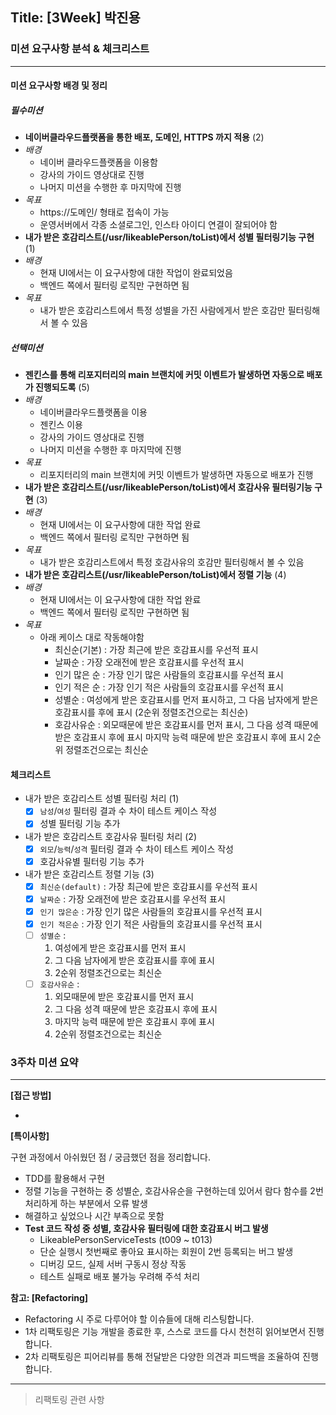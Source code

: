 ## Title: [3Week] 박진용

### 미션 요구사항 분석 & 체크리스트

---

#### 미션 요구사항 배경 및 정리

##### 필수미션
- **네이버클라우드플랫폼을 통한 배포, 도메인, HTTPS 까지 적용** (2)
- *배경*
    - 네이버 클라우드플랫폼을 이용함
    - 강사의 가이드 영상대로 진행
    - 나머지 미션을 수행한 후 마지막에 진행
- *목표*
    - https://도메인/ 형태로 접속이 가능
    - 운영서버에서 각종 소셜로그인, 인스타 아이디 연결이 잘되어야 함
- **내가 받은 호감리스트(/usr/likeablePerson/toList)에서 성별 필터링기능 구현** (1)
- *배경*
    - 현재 UI에서는 이 요구사항에 대한 작업이 완료되었음
    - 백엔드 쪽에서 필터링 로직만 구현하면 됨
- *목표*
    - 내가 받은 호감리스트에서 특정 성별을 가진 사람에게서 받은 호감만 필터링해서 볼 수 있음

##### 선택미션
- **젠킨스를 통해 리포지터리의 main 브랜치에 커밋 이벤트가 발생하면 자동으로 배포가 진행되도록** (5)
- *배경*
    - 네이버클라우드플랫폼을 이용
    - 젠킨스 이용
    - 강사의 가이드 영상대로 진행
    - 나머지 미션을 수행한 후 마지막에 진행
- *목표*
    - 리포지터리의 main 브랜치에 커밋 이벤트가 발생하면 자동으로 배포가 진행
- **내가 받은 호감리스트(/usr/likeablePerson/toList)에서 호감사유 필터링기능 구현** (3)
- *배경*
    - 현재 UI에서는 이 요구사항에 대한 작업 완료
    - 백엔드 쪽에서 필터링 로직만 구현하면 됨
- *목표*
    - 내가 받은 호감리스트에서 특정 호감사유의 호감만 필터링해서 볼 수 있음
- **내가 받은 호감리스트(/usr/likeablePerson/toList)에서 정렬 기능** (4)
- *배경*
    - 현재 UI에서는 이 요구사항에 대한 작업 완료
    - 백엔드 쪽에서 필터링 로직만 구현하면 됨
- *목표*
    - 아래 케이스 대로 작동해야함
        - 최신순(기본) : 가장 최근에 받은 호감표시를 우선적 표시
        - 날짜순 : 가장 오래전에 받은 호감표시를 우선적 표시
        - 인기 많은 순 : 가장 인기 많은 사람들의 호감표시를 우선적 표시
        - 인기 적은 순 : 가장 인기 적은 사람들의 호감표시를 우선적 표시
        - 성별순 : 여성에게 받은 호감표시를 먼저 표시하고, 그 다음 남자에게 받은 호감표시를 후에 표시
          (2순위 정렬조건으로는 최신순)
        - 호감사유순 : 외모때문에 받은 호감표시를 먼저 표시,
          그 다음 성격 때문에 받은 호감표시 후에 표시
          마지막 능력 때문에 받은 호감표시 후에 표시
          2순위 정렬조건으로는 최신순

#### 체크리스트

- 내가 받은 호감리스트 성별 필터링 처리 (1)
  - [x] `남성`/`여성` 필터링 결과 수 차이 테스트 케이스 작성
  - [x] 성별 필터링 기능 추가
- 내가 받은 호감리스트 호감사유 필터링 처리 (2)
  - [x] `외모`/`능력`/`성격` 필터링 결과 수 차이 테스트 케이스 작성
  - [x] 호감사유별 필터링 기능 추가
- 내가 받은 호감리스트 정렬 기능 (3)
  - [x] `최신순(default)` : 가장 최근에 받은 호감표시를 우선적 표시
  - [x] `날짜순` : 가장 오래전에 받은 호감표시를 우선적 표시
  - [x] `인기 많은순` : 가장 인기 많은 사람들의 호감표시를 우선적 표시
  - [x] `인기 적은순` : 가장 인기 적은 사람들의 호감표시를 우선적 표시
  - [ ] `성별순` : 
    1. 여성에게 받은 호감표시를 먼저 표시
    2. 그 다음 남자에게 받은 호감표시를 후에 표시
    3. 2순위 정렬조건으로는 최신순
  - [ ] `호감사유순` : 
    1. 외모때문에 받은 호감표시를 먼저 표시
    2. 그 다음 성격 때문에 받은 호감표시 후에 표시
    3. 마지막 능력 때문에 받은 호감표시 후에 표시
    4. 2순위 정렬조건으로는 최신순

### 3주차 미션 요약

---

**[접근 방법]**

- 

**[특이사항]**

구현 과정에서 아쉬웠던 점 / 궁금했던 점을 정리합니다.

- TDD를 활용해서 구현
- 정렬 기능을 구현하는 중 성별순, 호감사유순을 구현하는데 있어서 람다 함수를 2번처리하게 하는 부분에서 오류 발생
- 해결하고 싶었으나 시간 부족으로 못함
- **Test 코드 작성 중 성별, 호감사유 필터링에 대한 호감표시 버그 발생**
  - LikeablePersonServiceTests (t009 ~ t013)
  - 단순 실행시 첫번째로 좋아요 표시하는 회원이 2번 등록되는 버그 발생
  - 디버깅 모드, 실제 서버 구동시 정상 작동 
  - 테스트 실패로 배포 불가능 우려해 주석 처리
     

**참고: [Refactoring]**

- Refactoring 시 주로 다루어야 할 이슈들에 대해 리스팅합니다.
- 1차 리팩토링은 기능 개발을 종료한 후, 스스로 코드를 다시 천천히 읽어보면서 진행합니다.
- 2차 리팩토링은 피어리뷰를 통해 전달받은 다양한 의견과 피드백을 조율하여 진행합니다.

---

> 리팩토링 관련 사항